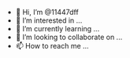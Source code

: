 - 👋 Hi, I’m @11447dff
- 👀 I’m interested in ...
- 🌱 I’m currently learning ...
- 💞️ I’m looking to collaborate on ...
- 📫 How to reach me ...

<!---
11447dff/11447dff is a ✨ special ✨ repository because its `README.md` (this file) appears on your GitHub profile.
You can click the Preview link to take a look at your changes.
--->
